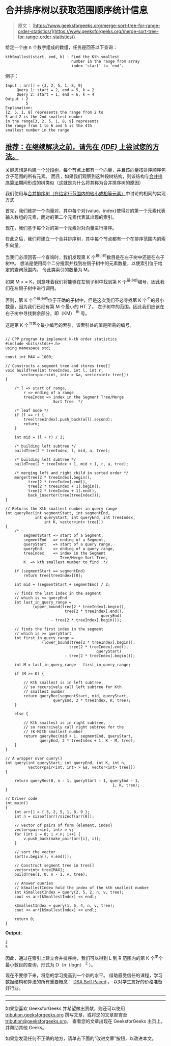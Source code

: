 # 合并排序树以获取范围顺序统计信息

> 原文： [https://www.geeksforgeeks.org/merge-sort-tree-for-range-order-statistics/](https://www.geeksforgeeks.org/merge-sort-tree-for-range-order-statistics/)

给定一个由 n 个数字组成的数组，任务是回答以下查询：

```
kthSmallest(start, end, k) : Find the Kth smallest 
                             number in the range from array
                             index 'start' to 'end'.

```

例子：

```
Input : arr[] = {3, 2, 5, 1, 8, 9|
     Query 1: start = 2, end = 5, k = 2
     Query 2: start = 1, end = 6, k = 4
Output : 2
         5
Explanation:
[2, 5, 1, 8] represents the range from 2 to 
5 and 2 is the 2nd smallest number 
in the range[3, 2, 5, 1, 8, 9] represents 
the range from 1 to 6 and 5 is the 4th
smallest number in the range

```

## [推荐：在继续解决之前，请先在 ***<u>{IDE}</u>*** 上尝试您的方法。](https://ide.geeksforgeeks.org/)

关键思想是构建一个[分段树](https://www.geeksforgeeks.org/segment-tree-set-1-sum-of-given-range/)，每个节点上都有一个向量，并且该向量按排序顺序包含子范围的所有元素。 而且，如果我们观察到这种段树结构，则该结构与[合并排序算法](https://www.geeksforgeeks.org/merge-sort/)期间形成的树类似（这就是为什么将其称为合并排序树的原因）

我们使用与[合并排序树（在给定行范围内的较小或相等元素）](https://www.geeksforgeeks.org/merge-sort-tree-smaller-or-equal-elements-in-given-row-range/)中讨论的相同的实现方式

首先，我们维护一个向量对，其中每个对{value，index}使得对的第一个元素代表输入数组的元素，而对的第二个元素代表其出现的索引。

现在，我们基于每个对的第一个元素对对向量进行排序。

在此之后，我们将建立一个合并排序树，其中每个节点都有一个在排序范围内的索引向量。

当我们必须回答一个查询时，我们发现第 K 个<sup>最小的</sup>数目是在左子树中还是在右子树中。 想法是使用两个二分搜索并找到左侧子树中的元素数量，以使索引位于给定的查询范围内。
令此类索引的数量为 M。

如果 M > = K，则意味着我们将能够在左侧子树中找到第 K 个<sup>最小的</sup>编号，因此我们在左侧子树中进行调用。

否则，第 K 个<sup>个最小的</sup>位于正确的子树中，但是这次我们不必寻找第 K 个<sup>个</sup>的最小数量，因为我们已经有第 M 个最小的 HT 了。 左子树中的范围，因此我们应该在右子树中寻找剩余部分，即（KM） <sup>th</sup> 号。

这是第 K 个<sup>与第</sup>个最小编号的索引，该索引处的值是所需的编号。

```

// CPP program to implement k-th order statistics 
#include <bits/stdc++.h> 
using namespace std; 

const int MAX = 1000; 

// Constructs a segment tree and stores tree[] 
void buildTree(int treeIndex, int l, int r,  
       vector<pair<int, int> > &a, vector<int> tree[]) 
{ 

    /* l => start of range, 
        r => ending of a range 
        treeIndex => index in the Segment Tree/Merge  
                     Sort Tree  */

    /* leaf node */
    if (l == r) { 
        tree[treeIndex].push_back(a[l].second); 
        return; 
    } 

    int mid = (l + r) / 2; 

    /* building left subtree */
    buildTree(2 * treeIndex, l, mid, a, tree); 

    /* building left subtree */
    buildTree(2 * treeIndex + 1, mid + 1, r, a, tree); 

    /* merging left and right child in sorted order */
    merge(tree[2 * treeIndex].begin(),  
          tree[2 * treeIndex].end(), 
          tree[2 * treeIndex + 1].begin(),  
          tree[2 * treeIndex + 1].end(), 
          back_inserter(tree[treeIndex])); 
} 

// Returns the Kth smallest number in query range 
int queryRec(int segmentStart, int segmentEnd,  
             int queryStart, int queryEnd, int treeIndex, 
                 int K, vector<int> tree[]) 
{ 
    /* 
        segmentStart => start of a Segment, 
        segmentEnd   => ending of a Segment, 
        queryStart   => start of a query range, 
        queryEnd     => ending of a query range, 
        treeIndex    => index in the Segment  
                        Tree/Merge Sort Tree, 
        K  => kth smallest number to find  */

    if (segmentStart == segmentEnd)  
        return tree[treeIndex][0]; 

    int mid = (segmentStart + segmentEnd) / 2; 

    // finds the last index in the segment  
    // which is <= queryEnd 
    int last_in_query_range =  
            (upper_bound(tree[2 * treeIndex].begin(), 
                          tree[2 * treeIndex].end(), 
                                          queryEnd) 
                    - tree[2 * treeIndex].begin()); 

    // finds the first index in the segment 
    // which is >= queryStart 
    int first_in_query_range =  
                (lower_bound(tree[2 * treeIndex].begin(), 
                            tree[2 * treeIndex].end(), 
                                        queryStart) 
                          - tree[2 * treeIndex].begin()); 

    int M = last_in_query_range - first_in_query_range; 

    if (M >= K) { 

        // Kth smallest is in left subtree, 
        // so recursively call left subtree for Kth  
        // smallest number 
        return queryRec(segmentStart, mid, queryStart,  
                     queryEnd, 2 * treeIndex, K, tree); 
    } 

    else { 

        // Kth smallest is in right subtree, 
        // so recursively call right subtree for the  
        // (K-M)th smallest number 
        return queryRec(mid + 1, segmentEnd, queryStart, 
               queryEnd, 2 * treeIndex + 1, K - M, tree); 
    } 
} 

// A wrapper over query() 
int query(int queryStart, int queryEnd, int K, int n, 
          vector<pair<int, int> > &a, vector<int> tree[]) 
{ 

    return queryRec(0, n - 1, queryStart - 1, queryEnd - 1,  
                                               1, K, tree); 
} 

// Driver code 
int main() 
{ 
    int arr[] = { 3, 2, 5, 1, 8, 9 }; 
    int n = sizeof(arr)/sizeof(arr[0]); 

    // vector of pairs of form {element, index} 
    vector<pair<int, int> > v; 
    for (int i = 0; i < n; i++) { 
        v.push_back(make_pair(arr[i], i)); 
    } 

    // sort the vector 
    sort(v.begin(), v.end()); 

    // Construct segment tree in tree[] 
    vector<int> tree[MAX]; 
    buildTree(1, 0, n - 1, v, tree); 

    // Answer queries 
    // kSmallestIndex hold the index of the kth smallest number 
    int kSmallestIndex = query(2, 5, 2, n, v, tree); 
    cout << arr[kSmallestIndex] << endl; 

    kSmallestIndex = query(1, 6, 4, n, v, tree); 
    cout << arr[kSmallestIndex] << endl; 

    return 0; 
} 

```

**Output:**

```
2
5

```

因此，通过在索引上建立合并排序树，我们可以得到 L 到 R 范围内的第 K 个<sup>第</sup>个最小数目的查询，形式为 O（n（logn） <sup>2</sup> ）。

现在不要停下来，将您的学习提高到一个新的水平。 借助最受信任的课程，学习数据结构和算法的所有重要概念： [DSA Self Paced](https://practice.geeksforgeeks.org/courses/dsa-self-paced?utm_source=geeksforgeeks&utm_medium=article&utm_campaign=gfg_article_dsa_content_bottom) 。 以对学生友好的价格准备好行业。

* * *

* * *

如果您喜欢 GeeksforGeeks 并希望做出贡献，则还可以使用 [tribution.geeksforgeeks.org](https://contribute.geeksforgeeks.org/) 撰写文章，或将您的文章邮寄至 tribution@geeksforgeeks.org。 查看您的文章出现在 GeeksforGeeks 主页上，并帮助其他 Geeks。

如果您发现任何不正确的地方，请单击下面的“改进文章”按钮，以改进本文。